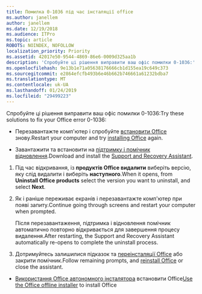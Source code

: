 ```yaml
---
title: Помилка 0-1036 під час інсталяції office
ms.author: janellem
author: janellem
ms.date: 12/19/2018
ms.audience: ITPro
ms.topic: article
ROBOTS: NOINDEX, NOFOLLOW
localization_priority: Priority
ms.assetid: 42017e50-9544-4869-86e6-0009d325aa1b
description: 'Спробуйте ці рішення виправити ваш офіс помилки 0-1036:'
ms.openlocfilehash: 9e13b1e71a05638176666cb1d155ea19c649c373
ms.sourcegitcommit: e2864efcfb493b6e46b662b746661a61232bdba7
ms.translationtype: MT
ms.contentlocale: uk-UA
ms.lasthandoff: 01/24/2019
ms.locfileid: "29499223"
---
```

<span data-ttu-id="2be75-103">Спробуйте ці рішення виправити ваш офіс помилки 0-1036:</span><span class="sxs-lookup"><span data-stu-id="2be75-103">Try these solutions to fix your Office error 0-1036:</span></span>
  
- <span data-ttu-id="2be75-104">Перезавантажте комп'ютер і спробуйте [встановити Office](https://portal.office.com/OLS/MySoftware.aspx) знову.</span><span class="sxs-lookup"><span data-stu-id="2be75-104">Restart your computer and try [installing Office](https://portal.office.com/OLS/MySoftware.aspx) again.</span></span> 
    
- <span data-ttu-id="2be75-105">Завантажити та встановити на [підтримку і помічник відновлення](https://aka.ms/SARA-OfficeUninstall-Alchemy).</span><span class="sxs-lookup"><span data-stu-id="2be75-105">Download and install the [Support and Recovery Assistant](https://aka.ms/SARA-OfficeUninstall-Alchemy).</span></span>
    
1. <span data-ttu-id="2be75-106">Під час відкривання, із **продуктів Office видалити** виберіть версію, яку слід видалити і виберіть **наступного**.</span><span class="sxs-lookup"><span data-stu-id="2be75-106">When it opens, from **Uninstall Office products** select the version you want to uninstall, and select **Next**.</span></span> 
    
2. <span data-ttu-id="2be75-107">Як і раніше переживає екранів і перезавантажте комп'ютер при появі запиту.</span><span class="sxs-lookup"><span data-stu-id="2be75-107">Continue going through screens and restart your computer when prompted.</span></span>
    
    <span data-ttu-id="2be75-108">Після перезавантаження, підтримка і відновлення помічник автоматично повторно відкривається для завершення процесу видалення.</span><span class="sxs-lookup"><span data-stu-id="2be75-108">After restarting, the Support and Recovery Assistant automatically re-opens to complete the uninstall process.</span></span>
    
3. <span data-ttu-id="2be75-109">Дотримуйтесь залишилися підказок та [переінсталяції Office](https://portal.office.com/OLS/MySoftware.aspx) або закрити помічник.</span><span class="sxs-lookup"><span data-stu-id="2be75-109">Follow remaining prompts, and [reinstall Office](https://portal.office.com/OLS/MySoftware.aspx) or close the assistant.</span></span> 
    
- <span data-ttu-id="2be75-110">[Використання Office автономного інсталятора](https://support.office.com/article/f0a85fe7-118f-41cb-a791-d59cef96ad1c?wt.mc_id=Alchemy_ClientDIA.aspx) встановити Office</span><span class="sxs-lookup"><span data-stu-id="2be75-110">[Use the Office offline installer](https://support.office.com/article/f0a85fe7-118f-41cb-a791-d59cef96ad1c?wt.mc_id=Alchemy_ClientDIA.aspx) to install Office</span></span> 
    

